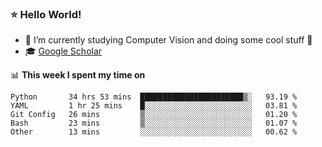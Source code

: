 ### ⭐️ Hello World!

<!--
**hologerry/hologerry** is a ✨ _special_ ✨ repository because its `README.md` (this file) appears on your GitHub profile.

Here are some ideas to get you started:

- 🔭 I’m currently working and studying on Computer Vision
- 🌱 I’m currently learning at Peking University
- 💬 Ask me about 
- 📫 How to reach me: E-mail
- 😄 Pronouns: he/his
- ⚡ Fun fact: Music is the Power
-->


- 🔭 I’m currently studying Computer Vision and doing some cool stuff 🤖
- 🎓 [Google Scholar](https://scholar.google.com/citations?user=3ykqW9wAAAAJ&hl=en)


📊 **This week I spent my time on**

<!--START_SECTION:waka-->

```text
Python       34 hrs 53 mins  ███████████████████████▒░   93.19 %
YAML         1 hr 25 mins    █░░░░░░░░░░░░░░░░░░░░░░░░   03.81 %
Git Config   26 mins         ▒░░░░░░░░░░░░░░░░░░░░░░░░   01.20 %
Bash         23 mins         ▒░░░░░░░░░░░░░░░░░░░░░░░░   01.07 %
Other        13 mins         ░░░░░░░░░░░░░░░░░░░░░░░░░   00.62 %
```

<!--END_SECTION:waka-->
